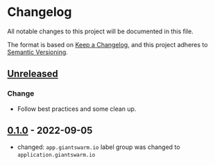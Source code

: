 # Changelog

All notable changes to this project will be documented in this file.

The format is based on [Keep a Changelog](https://keepachangelog.com/en/1.0.0/),
and this project adheres to [Semantic Versioning](https://semver.org/spec/v2.0.0.html).

## [Unreleased]

### Change

- Follow best practices and some clean up.

## [0.1.0] - 2022-09-05

- changed: `app.giantswarm.io` label group was changed to `application.giantswarm.io`

[Unreleased]: https://github.com/giantswarm/prometheus-agent-app/compare/v0.1.0...HEAD
[0.1.0]: https://github.com/giantswarm/prometheus-agent-app/releases/tag/v0.1.0

